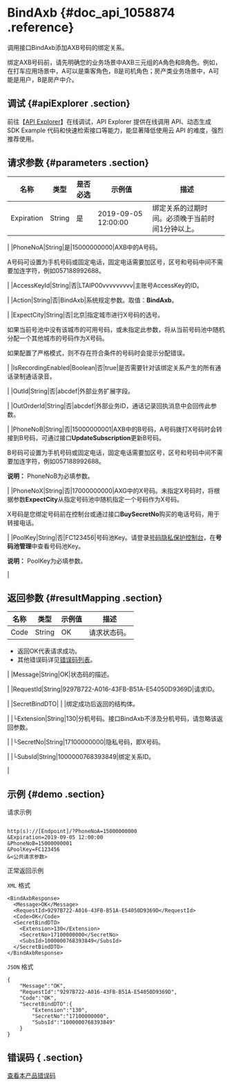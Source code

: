 # BindAxb {#doc_api_1058874 .reference}

调用接口BindAxb添加AXB号码的绑定关系。

绑定AXB号码前，请先明确您的业务场景中AXB三元组的A角色和B角色。例如，在打车应用场景中，A可以是乘客角色，B是司机角色；房产类业务场景中，A可能是用户，B是房产中介。

## 调试 {#apiExplorer .section}

前往【[API Explorer](https://api.aliyun.com/#product=Dyplsapi&api=BindAxb)】在线调试，API Explorer 提供在线调用 API、动态生成 SDK Example 代码和快速检索接口等能力，能显著降低使用云 API 的难度，强烈推荐使用。

## 请求参数 {#parameters .section}

|名称|类型|是否必选|示例值|描述|
|--|--|----|---|--|
|Expiration|String|是|2019-09-05 12:00:00|绑定关系的过期时间。必须晚于当前时间1分钟以上。

 |
|PhoneNoA|String|是|15000000000|AXB中的A号码。

 A号码可设置为手机号码或固定电话，固定电话需要加区号，区号和号码中间不需要加连字符，例如057188992688。

 |
|AccessKeyId|String|否|LTAIP00vvvvvvvvv|主账号AccessKey的ID。

 |
|Action|String|否|BindAxb|系统规定参数。取值：**BindAxb**。

 |
|ExpectCity|String|否|北京|指定城市进行X号码的选号。

 如果当前号池中没有该城市的可用号码，或未指定此参数，将从当前号码池中随机分配一个其他城市的号码作为X号码。

 如果配置了严格模式，则不存在符合条件的号码时会提示分配错误。

 |
|IsRecordingEnabled|Boolean|否|true|是否需要针对该绑定关系产生的所有通话录制通话录音。

 |
|OutId|String|否|abcdef|外部业务扩展字段。

 |
|OutOrderId|String|否|abcdef|外部业务ID，通话记录回执消息中会回传此参数。

 |
|PhoneNoB|String|否|15000000001|AXB中的B号码，A号码拨打X号码时会转接到B号码，可通过接口**UpdateSubscription**更新B号码。

 B号码可设置为手机号码或固定电话，固定电话需要加区号，区号和号码中间不需要加连字符，例如057188992688。

 **说明：** PhoneNoB为必填参数。

 |
|PhoneNoX|String|否|17000000000|AXG中的X号码。未指定X号码时，将根据参数**ExpectCity**从指定号码池中随机指定一个号码作为X号码。

 X号码是您绑定号码前在控制台或通过接口**BuySecretNo**购买的电话号码，用于转接电话。

 |
|PoolKey|String|否|FC123456|号码池Key。请登录[号码隐私保护控制台](https://dypls.console.aliyun.com/dypls.htm#/account)，在**号码池管理**中查看号码池Key。

 **说明：** PoolKey为必填参数。

 |

## 返回参数 {#resultMapping .section}

|名称|类型|示例值|描述|
|--|--|---|--|
|Code|String|OK|请求状态码。

 -   返回OK代表请求成功。
-   其他错误码详见[错误码列表](~~109196~~)。

 |
|Message|String|OK|状态码的描述。

 |
|RequestId|String|9297B722-A016-43FB-B51A-E54050D9369D|请求ID。

 |
|SecretBindDTO| | |绑定成功后返回的结构体。

 |
|└Extension|String|130|分机号码。接口BindAxb不涉及分机号码，请忽略该返回参数。

 |
|└SecretNo|String|17100000000|隐私号码，即X号码。

 |
|└SubsId|String|1000000768393849|绑定关系ID。

 |

## 示例 {#demo .section}

请求示例

``` {#request_demo}

http(s)://[Endpoint]/?PhoneNoA=15000000000
&Expiration=2019-09-05 12:00:00
&PhoneNoB=15000000001
&PoolKey=FC123456
&<公共请求参数>

```

正常返回示例

`XML` 格式

``` {#xml_return_success_demo}
<BindAxbResponse>
  <Message>OK</Message>
  <RequestId>9297B722-A016-43FB-B51A-E54050D9369D</RequestId>
  <Code>OK</Code>
  <SecretBindDTO>
    <Extension>130</Extension>
    <SecretNo>17100000000</SecretNo>
    <SubsId>1000000768393849</SubsId>
  </SecretBindDTO>
</BindAxbResponse>

```

`JSON` 格式

``` {#json_return_success_demo}
{
	"Message":"OK",
	"RequestId":"9297B722-A016-43FB-B51A-E54050D9369D",
	"Code":"OK",
	"SecretBindDTO":{
		"Extension":"130",
		"SecretNo":"17100000000",
		"SubsId":"1000000768393849"
	}
}
```

## 错误码 { .section}

[查看本产品错误码](https://error-center.aliyun.com/status/product/Dyplsapi)

